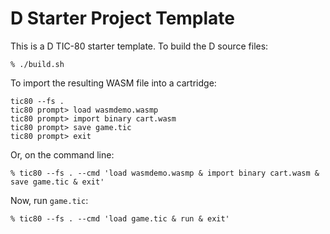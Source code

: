 # D Starter Project Template

This is a D TIC-80 starter template.  To build the D source files:

```
% ./build.sh
```

To import the resulting WASM file into a cartridge:

```
tic80 --fs .
tic80 prompt> load wasmdemo.wasmp
tic80 prompt> import binary cart.wasm
tic80 prompt> save game.tic
tic80 prompt> exit
```

Or, on the command line:

```
% tic80 --fs . --cmd 'load wasmdemo.wasmp & import binary cart.wasm & save game.tic & exit'
```

Now, run ```game.tic```:

```
% tic80 --fs . --cmd 'load game.tic & run & exit'
```

